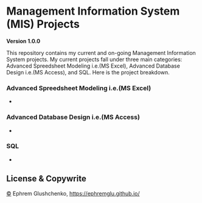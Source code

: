 # Management Information System (MIS) Projects

**Version 1.0.0**

This repository contains my current and on-going Management Information System projects. My current projects fall under three main categories: Advanced Spreedsheet Modeling i.e.(MS Excel), Advanced Database Design i.e.(MS Access), and SQL. Here is the project breakdown. 


### Advanced Spreedsheet Modeling i.e.(MS Excel)

- 

### Advanced Database Design i.e.(MS Access)

- 

### SQL

- 

## License & Copywrite

[©](https://github.com/ephremglu/Management-Information-System/blob/main/LICENSE) Ephrem Glushchenko, https://ephremglu.github.io/
